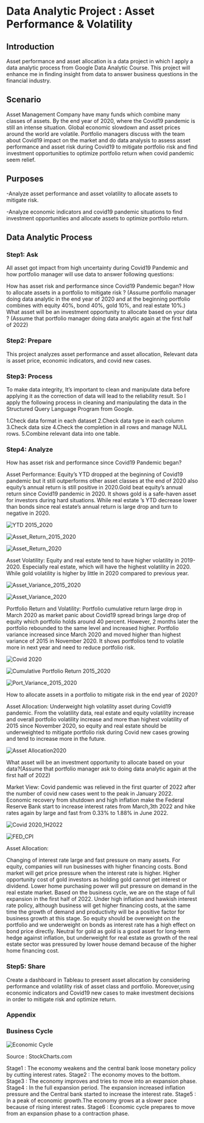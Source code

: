 

# Data Analytic Project : Asset Performance & Volatility

## Introduction

Asset performance and asset allocation is a data project in which I apply a data analytic process from Google Data Analytic Course. This project will enhance me in finding insight from data to answer business questions in the financial industry.

## Scenario

Asset Management Company have many funds which combine many classes of assets. By the end year of 2020, where the Covid19 pandemic is still an intense situation. Global economic slowdown and asset prices around the world are volatile. Portfolio managers discuss with the team about Covid19 impact on the market and do data analysis to assess asset performance and asset risk during Covid19 to mitigate portfolio risk and find investment opportunities to optimize portfolio return when covid pandemic seem relief.

## Purposes

-Analyze asset performance and asset volatility to allocate assets to mitigate risk.

-Analyze economic indicators and covid19 pandemic situations to find investment opportunities and allocate assets to optimize portfolio return.

## Data Analytic Process

### Step1: Ask

All asset got impact from high uncertainty during Covid19 Pandemic and how portfolio manager will use data to answer following questions:

How has asset risk and performance since Covid19 Pandemic began?
How to allocate assets in a portfolio to mitigate risk ? (Assume portfolio manager doing data analytic in the end year of 2020 and at the beginning portfolio combines with equity 40%, bond 40%, gold 10%, and real estate 10%.)
What asset will be an investment opportunity to allocate based on your data ? (Assume that portfolio manager doing data analytic again at the first half of 2022)


### Step2: Prepare

This project analyzes asset performance and asset allocation, Relevant data is asset price, economic indicators, and covid new cases. 

### Step3: Process

To make data integrity, It’s important to clean and manipulate data before applying it as the correction of data will lead to the reliability result. So I apply the following process in cleaning and manipulating the data in the Structured Query Language Program from Google.

1.Check data format in each dataset 
2.Check data type in each column
3.Check data size
4.Check the completion in all rows and manage NULL rows.
5.Combine relevant data into one table.       

### Step4: Analyze

How has asset risk and performance since Covid19 Pandemic began?


Asset Performance: Equity’s YTD dropped at the beginning of Covid19 pandemic but it still outperforms other asset classes at the end of 2020 also equity’s annual return is still positive in 2020.Gold beat equity’s annual return since Covid19 pandemic in 2020. It shows gold is a safe-haven asset for investors during hard situations. While real estate ’s YTD decrease lower than bonds since real estate’s annual return is large drop and turn to negative in 2020.

 ![YTD 2015_2020](https://github.com/sornsawan25ch/Asset-Performance-Volatility-SQL/assets/166679003/d64da150-dee1-43cb-b1cd-359f3b412f1e)


 ![Asset_Return_2015_2020](https://github.com/sornsawan25ch/Asset-Performance-Volatility-SQL/assets/166679003/badde1b1-4aed-4cc1-b9cc-96956e9773cf)


![Asset_Return_2020](https://github.com/sornsawan25ch/Asset-Performance-Volatility-SQL/assets/166679003/a2357079-67e6-434b-98c4-2a28a6b0578c)


Asset Volatility: Equity and real estate tend to have higher volatility in 2019-2020. Especially real estate, which will have the highest volatility in 2020. While gold volatility is higher by little in 2020 compared to previous year.

![Asset_Variance_2015_2020](https://github.com/sornsawan25ch/Asset-Performance-Volatility-SQL/assets/166679003/b4ef9d50-3ae7-4a94-a526-7970b1f3d6e9)


![Asset_Variance_2020](https://github.com/sornsawan25ch/Asset-Performance-Volatility-SQL/assets/166679003/9158942c-7be3-40ce-b965-ff33bb07a000)



Portfolio Return and Volatility: Portfolio cumulative return large drop in March 2020 as market panic about Covid19 spread brings large drop of equity which portfolio holds around 40 percent. However, 2 months later the portfolio rebounded to the same level and increased higher. Portfolio variance increased since March 2020 and moved higher than highest variance of 2015 in November 2020. It shows portfolios tend to volatile more in next year and need to reduce portfolio risk.

![Covid 2020](https://github.com/sornsawan25ch/Asset-Performance-Volatility-SQL/assets/166679003/6e75dca3-7383-49f9-9f4c-c3b4f46d392a)


![Cumulative Portfolio Return 2015_2020](https://github.com/sornsawan25ch/Asset-Performance-Volatility-SQL/assets/166679003/05b5ccb2-8a7d-49d4-9328-b1d07c86aae7)


![Port_Variance_2015_2020](https://github.com/sornsawan25ch/Asset-Performance-Volatility-SQL/assets/166679003/76903d05-4260-4936-8d20-8bab081f17ff)



How to allocate assets in a portfolio to mitigate risk in the end year of 2020?



Asset Allocation: Underweight high volatility asset during Covid19 pandemic. From the volatility data, real estate and equity volatility increase and overall portfolio volatility  increase and more than highest volatility of 2015 since November 2020, so equity and real estate should be underweighted to mitigate portfolio risk during Covid new cases growing and tend to increase more in the future. 

![Asset Allocation2020](https://github.com/sornsawan25ch/Asset-Performance-Volatility-SQL/assets/166679003/4ee621b7-7054-4e9b-a145-ccfa14b45b32)


What asset will be an investment opportunity to allocate based on your data?(Assume that portfolio manager ask to doing data analytic again at the first half of 2022)


Market View: Covid pandemic was relieved in the first quarter of 2022 after the number of covid new cases went to the peak in January 2022. Economic recovery from shutdown and high inflation make the Federal Reserve Bank start to increase interest rates from March,3th 2022 and hike rates again by large and fast from 0.33% to 1.88% in June 2022.

![Covid 2020_1H2022](https://github.com/sornsawan25ch/Asset-Performance-Volatility-SQL/assets/166679003/1b5907a0-af98-46d3-92fb-ad14dbc82a7a)


![FED_CPI](https://github.com/sornsawan25ch/Asset-Performance-Volatility-SQL/assets/166679003/0ea2ba8e-8777-4eb9-a16f-c23d9895d606)



Asset Allocation: 

Changing of interest rate large and fast pressure on many assets. For equity, companies will run businesses with higher financing costs. Bond market will get price pressure when the interest rate is higher. Higher opportunity cost of gold investors as holding gold cannot get interest or dividend. Lower home purchasing power will put pressure on demand in the real estate market. Based on the business cycle, we are on the stage of full expansion in the first half of 2022. Under high inflation and hawkish interest rate policy, although business will get higher financing costs, at the same time the growth of demand and productivity will be a positive factor for business growth at this stage. So equity should be overweight on the portfolio and we underweight on bonds as interest rate has a high effect on bond price directly. Neutral for gold as gold is a good asset for long-term hedge against inflation, but underweight for real estate as growth of the real estate sector was pressured by lower house demand  because of the higher home financing cost.



### Step5: Share


Create a dashboard in Tableau to present asset allocation by considering performance and volatility risk of asset class and portfolio. Moreover,using economic indicators and Covid19 new cases to make investment decisions in order to mitigate risk and optimize return.


### Appendix

### Business Cycle

![Economic Cycle](https://github.com/sornsawan25ch/Asset-Performance-Volatility-SQL/assets/166679003/a2fa3c11-14b1-4592-a4db-2f64750bab46)

Source : StockCharts.com

Stage1 : The economy weakens and the central bank loose monetary policy by cutting interest rates.
Stage2 : The economy moves to the bottom.
Stage3 : The economy improves and tries to move into an expansion phase.
Stage4 : In the full expansion period. The expansion increased inflation pressure and the Central bank started to increase the interest rate.
Stage5 : In a peak of economic growth.The economy grows at a slower pace because of rising interest rates.
Stage6 : Economic cycle prepares to move from an expansion phase to a contraction phase.

